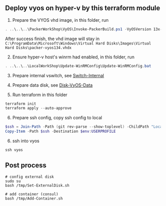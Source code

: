 ## Deploy vyos on hyper-v by this terraform module
1. Prepare the VYOS vhd image, in this folder, run
```powershell
. ..\..\..\PackerWorkShop\VyOS\Invoke-PackerBuild.ps1 -VyOSVersion 13x-cloudinit
```
After success finish, the vhd image will stay in 
`C:\ProgramData\Microsoft\Windows\Virtual Hard Disks\Images\Virtual Hard Disks\packer-vyos134.vhdx`

2. Ensure hyper-v host's winrm had enabled, in this folder, run
```powershell
. ..\..\..\LocalWorkShop\Update-WinRMConfig\Update-WinRMConfig.bat
```

3. Prepare internal vswitch, see  [Switch-Internal](../Switch-Internal/)

4. Prepare data disk, see [Disk-VyOS-Data](../Disk-VyOS-Data/)

5. Run terraform in this folder
```powershell
terraform init
terraform apply --auto-approve
```

6. Prepare ssh config, copy ssh config to local
```powershell
$ssh = Join-Path -Path (git rev-parse --show-toplevel) -ChildPath "LocalWorkShop\.ssh"
Copy-Item -Path $ssh -Destination $env:USERPROFILE
```

6. ssh into vyos
```powershell
ssh vyos
```

## Post process
```shell
# config external disk
sudo su
bash /tmp/Set-ExternalDisk.sh

# add container (consul)
bash /tmp/Add-Container.sh
```